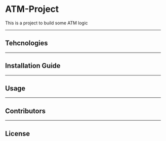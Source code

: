 # ATM-Project

This is a project to build some ATM logic

---

## Tehcnologies


---

## Installation Guide


---

## Usage


---

## Contributors

---

## License